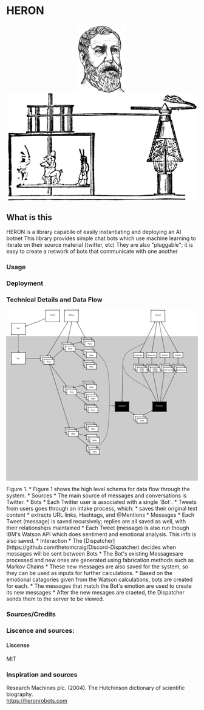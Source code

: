 # HERON
<p align="center">
    <img src="https://github.com/thetomcraig/HERON/blob/master/docs/Hero_of_Alexandria.png" width="128" align="middle">
    <br>
    <img src="https://github.com/thetomcraig/HERON/blob/master/docs/aeolipile_14514_lg.gif" width="1024" align="middle">
</p>

## What is this
HERON is a  library capabile of easily instantiating and deploying an AI botnet
This library provides simple chat bots which use machine learning to iterate on their source material (twitter, etc)
They are also "pluggable"; it is easy to create a network of bots that communicate with one another 

### Usage

### Deployment

### Technical Details and Data Flow
<p align="center">
    <img src="https://github.com/thetomcraig/HERON/blob/master/docs/data_flow.png" width="1024" align="middle">
</p>
Figure 1.
* Figure 1 shows the high level schema for data flow through the system.
  * Sources 
    * The main source of messages and conversations is Twitter.
  * Bots
    * Each Twitter user is associated with a single `Bot`.
    * Tweets from users goes through an intake process, which:
      * saves their original text content
      * extracts URL links, Hashtags, and @Mentions
  * Messages
    * Each Tweet (message) is saved recursively; replies are all saved as well, with their relationships maintained
    * Each Tweet (message) is also run though IBM's Watson API which does sentiment and emotional analysis.  This info is also
      saved.
  * Interaction
    * The [Dispatcher](https://github.com/thetomcraig/Discord-Dispatcher) decides when messages will be sent between
      Bots
    * The Bot's existing Messagesare processed and new ones are generated using fabrication methods such as Markov Chains
      * These new messages are also saved for the system, so they can be used as inputs for further calculations.
      * Based on the emotional catagories given from the Watson calculations, bots are created for each.
        * The messages that match the Bot's emotion are used to create its new messages
      * After the new mesages are craeted, the Dispatcher sends them to the server to be viewed.
      

### Sources/Credits

### Liscence and sources:
#### Liscense
MIT
### Inspiration and sources
Research Machines plc. (2004). The Hutchinson dictionary of scientific biography.  
https://heronrobots.com
